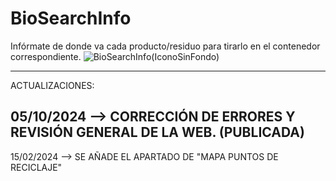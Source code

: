 # BioSearchInfo
Infórmate de donde va cada producto/residuo para tirarlo en el contenedor correspondiente.
![BioSearchInfo(IconoSinFondo)](https://github.com/AntonioRaaa/BioSearchInfo/assets/111454726/b0021e5a-6ad1-4bca-a200-46860adc31cf)

------------------------------------------------------------------------------------------------
ACTUALIZACIONES:

05/10/2024 --> CORRECCIÓN DE ERRORES Y REVISIÓN GENERAL DE LA WEB. (PUBLICADA)
--
15/02/2024 --> SE AÑADE EL APARTADO DE "MAPA PUNTOS DE RECICLAJE"